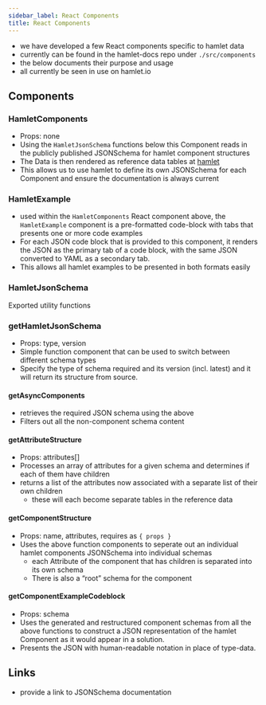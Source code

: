 ```yaml
---
sidebar_label: React Components
title: React Components
---
```


* we have developed a few React components specific to hamlet data
* currently can be found in the hamlet-docs repo under `./src/components`
* the below documents their purpose and usage
* all currently be seen in use on hamlet.io

## Components

### HamletComponents

* Props: none
* Using the `HamletJsonSchema` functions below this Component reads in the publicly published JSONSchema for hamlet component structures
* The Data is then rendered as reference data tables at [hamlet](https://hamlet.io/reference)
* This allows us to use hamlet to define its own JSONSchema for each Component and ensure the documentation is always current

### HamletExample

* used within the `HamletComponents` React component above, the `HamletExample` component is a pre-formatted code-block with tabs that presents one or more code examples
* For each JSON code block that is provided to this component, it renders the JSON as the primary tab of a code block, with the same JSON converted to YAML as a secondary tab.
* This allows all hamlet examples to be presented in both formats easily

### HamletJsonSchema

Exported utility functions

### getHamletJsonSchema

* Props: type, version
* Simple function component that can be used to switch between different schema types
* Specify the type of schema required and its version (incl. latest) and it will return its structure from source.

#### getAsyncComponents

* retrieves the required JSON schema using the above
* Filters out all the non-component schema content

#### getAttributeStructure

* Props: attributes[]
* Processes an array of attributes for a given schema and determines if each of them have children
* returns a list of the attributes now associated with a separate list of their own children
  * these will each become separate tables in the reference data

#### getComponentStructure

* Props: name, attributes, requires as `{ props }`
* Uses the above function components to seperate out an individual hamlet components JSONSchema into individual schemas
  * each Attribute of the component that has children is separated into its own schema
  * There is also a “root” schema for the component

#### getComponentExampleCodeblock

* Props: schema
* Uses the generated and restructured component schemas from all the above functions to construct a JSON representation of the hamlet Component as it would appear in a solution.
* Presents the JSON with human-readable notation in place of type-data.

## Links

* provide a link to JSONSchema documentation
